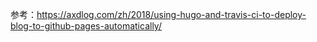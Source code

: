参考：https://axdlog.com/zh/2018/using-hugo-and-travis-ci-to-deploy-blog-to-github-pages-automatically/
